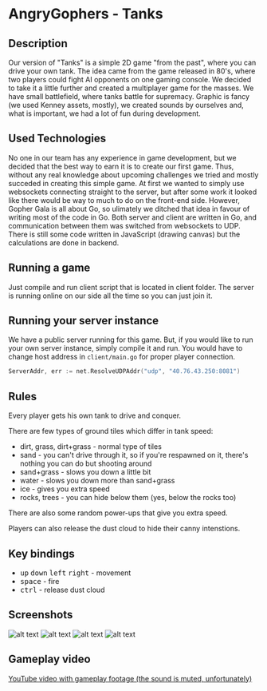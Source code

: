 # AngryGophers - Tanks

## Description

Our version of "Tanks" is a simple 2D game "from the past", where you can drive your own tank. The idea came from the game released in 80's, where two players could fight AI opponents on one gaming console. We decided to take it a little further and created a multiplayer game for the masses. We have small battlefield, where tanks battle for supremacy. Graphic is fancy (we used Kenney assets, mostly), we created sounds by ourselves and, what is important, we had a lot of fun during development.

## Used Technologies 

No one in our team has any experience in game development, but we decided that the best way to earn it is to create our first game. Thus, without any real knowledge about upcoming challenges we tried and mostly succeded in creating this simple game. At first we wanted to simply use websockets connecting straight to the server, but after some work it looked like there would be way to much to do on the front-end side. However, Gopher Gala is all about Go, so ulimately we ditched that idea in favour of writing most of the code in Go. Both server and client are written in Go, and communication between them was switched from websockets to UDP. There is still some code written in JavaScript (drawing canvas) but the calculations are done in backend.

## Running a game

Just compile and run client script that is located in client folder. The server is running online on our side all the time so you can just join it.

## Running your server instance

We have a public server running for this game. But, if you would like to run your own server instance, simply compile it and run.
You would have to change host address in `client/main.go` for proper player connection.

``` go
ServerAddr, err := net.ResolveUDPAddr("udp", "40.76.43.250:8081")
```

## Rules

Every player gets his own tank to drive and conquer.

There are few types of ground tiles which differ in tank speed:
* dirt, grass, dirt+grass - normal type of tiles
* sand - you can't drive through it, so if you're respawned on it, there's nothing you can do but shooting around
* sand+grass - slows you down a little bit
* water - slows you down more than sand+grass
* ice - gives you extra speed
* rocks, trees - you can hide below them (yes, below the rocks too)
 
There are also some random power-ups that give you extra speed.

Players can also release the dust cloud to hide their canny intenstions.

## Key bindings

* <kbd>up</kbd> <kbd>down</kbd> <kbd>left</kbd> <kbd>right</kbd> - movement
* <kbd>space</kbd> - fire
* <kbd>ctrl</kbd> - release dust cloud

## Screenshots

![alt text](https://dl.dropboxusercontent.com/u/8496731/AngryGophers/tanks01.png "Join")
![alt text](https://dl.dropboxusercontent.com/u/8496731/AngryGophers/tanks02.png "Play")
![alt text](https://dl.dropboxusercontent.com/u/8496731/AngryGophers/tanks03.png "Dust cloud")
![alt text](https://dl.dropboxusercontent.com/u/8496731/AngryGophers/tanks04.png "Dead")

## Gameplay video

[YouTube video with gameplay footage (the sound is muted, unfortunately)](https://youtu.be/cfOACGBG7Wc)
